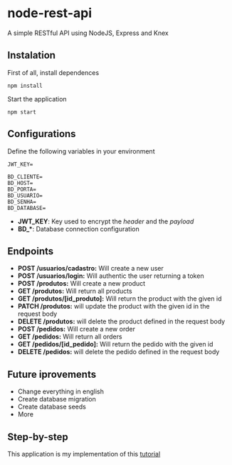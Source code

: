 # node-rest-api
A simple RESTful API using NodeJS, Express and Knex

## Instalation
First of all, install dependences
```
npm install
```
Start the application
```
npm start
```

## Configurations
Define the following variables in your environment
```
JWT_KEY=

BD_CLIENTE=
BD_HOST=
BD_PORTA=
BD_USUARIO=
BD_SENHA=
BD_DATABASE=
```
* <strong>JWT_KEY</strong>: Key used to encrypt the *header* and the *payload*
* <strong>BD_*</strong>: Database connection configuration

## Endpoints
* <strong>POST /usuarios/cadastro:</strong> Will create a new user
* <strong>POST /usuarios/login:</strong> Will authentic the user returning a token
* <strong>POST /produtos:</strong> Will create a new product
* <strong>GET /produtos:</strong> Will return all products
* <strong>GET /produtos/[id_produto]:</strong> Will return the product with the given id
* <strong>PATCH /produtos:</strong> will update the product with the given id in the request body
* <strong>DELETE /produtos:</strong> will delete the product defined in the request body
* <strong>POST /pedidos:</strong> Will create a new order
* <strong>GET /pedidos:</strong> Will return all orders
* <strong>GET /pedidos/[id_pedido]:</strong> Will return the pedido with the given id
* <strong>DELETE /pedidos:</strong> will delete the pedido defined in the request body

## Future iprovements
* Change everything in english
* Create database migration
* Create database seeds
* More

## Step-by-step
This application is my implementation of this <string>[tutorial](https://youtu.be/hAAj27hgPFg)</strong>
